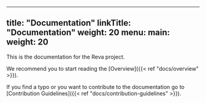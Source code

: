 
---
title: "Documentation"
linkTitle: "Documentation"
weight: 20
menu:
  main:
    weight: 20
---

This is the documentation for the Reva project.

We recommend you to start reading the [Overview]({{< ref "docs/overview" >}}).

If you find a typo or you want to contribute to the documentation go to [Contribution Guidelines]({{< ref "docs/contribution-guidelines" >}}).
